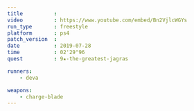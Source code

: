 ```yaml
---
title          :
video          : https://www.youtube.com/embed/Bn2VjlcWGYs
run_type       : freestyle
platform       : ps4
patch_version  : 
date           : 2019-07-28
time           : 02'29"96
quest          : 9★-the-greatest-jagras

runners:
    - deva

weapons:
    - charge-blade
---
```

